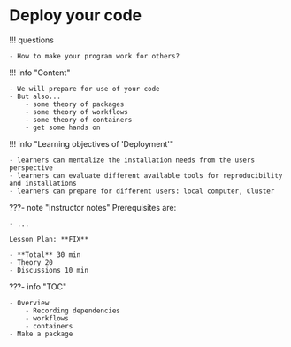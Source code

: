 # Deploy your code

!!! questions

    - How to make your program work for others?

!!! info "Content"

    - We will prepare for use of your code
    - But also...
        - some theory of packages
        - some theory of workflows
        - some theory of containers
        - get some hands on

!!! info "Learning objectives of 'Deployment'"

    - learners can mentalize the installation needs from the users perspective
    - learners can evaluate different available tools for reproducibility and installations
    - learners can prepare for different users: local computer, Cluster

???- note "Instructor notes"
    Prerequisites are:

    - ...

    Lesson Plan: **FIX**

    - **Total** 30 min
    - Theory 20
    - Discussions 10 min

???- info "TOC"

    - Overview
        - Recording dependencies
        - workflows
        - containers
    - Make a package
